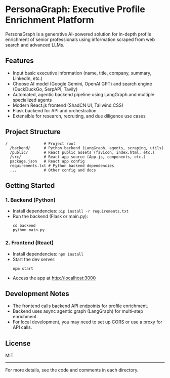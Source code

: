 # PersonaGraph: Executive Profile Enrichment Platform

PersonaGraph is a generative AI-powered solution for in-depth profile enrichment of senior professionals using information scraped from web search and advanced LLMs.

## Features
- Input basic executive information (name, title, company, summary, LinkedIn, etc.)
- Choose AI model (Google Gemini, OpenAI GPT) and search engine (DuckDuckGo, SerpAPI, Tavily)
- Automated, agentic backend pipeline using LangGraph and multiple specialized agents
- Modern React.js frontend (ShadCN UI, Tailwind CSS)
- Flask backend for API and orchestration
- Extensible for research, recruiting, and due diligence use cases

## Project Structure

```
/                # Project root
  /backend/      # Python backend (LangGraph, agents, scraping, utils)
  /public/       # React public assets (favicon, index.html, etc.)
  /src/          # React app source (App.js, components, etc.)
  package.json   # React app config
  requirements.txt # Python backend dependencies
  ...            # Other config and docs
```

## Getting Started

### 1. Backend (Python)
- Install dependencies: `pip install -r requirements.txt`
- Run the backend (Flask or main.py):
  ```
  cd backend
  python main.py
  ```

### 2. Frontend (React)
- Install dependencies: `npm install`
- Start the dev server:
  ```
  npm start
  ```
- Access the app at [http://localhost:3000](http://localhost:3000)

## Development Notes
- The frontend calls backend API endpoints for profile enrichment.
- Backend uses async agentic graph (LangGraph) for multi-step enrichment.
- For local development, you may need to set up CORS or use a proxy for API calls.

## License
MIT

---
For more details, see the code and comments in each directory.
